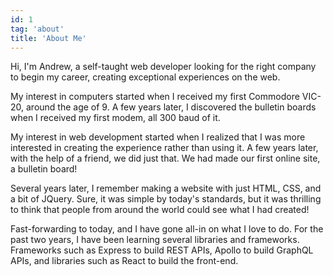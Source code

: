 ```yaml
---
id: 1
tag: 'about'
title: 'About Me'
---
```


Hi, I'm Andrew, a self-taught web developer looking for the right company to begin my career, creating exceptional experiences on the web.

My interest in computers started when I received my first Commodore VIC-20, around the age of 9. A few years later, I discovered the bulletin boards when I received my first modem, all 300 baud of it.

My interest in web development started when I realized that I was more interested in creating the experience rather than using it. A few years later, with the help of a friend, we did just that. We had made our first online site, a bulletin board!

Several years later, I remember making a website with just HTML, CSS, and a bit of JQuery. Sure, it was simple by today's standards, but it was thrilling to think that people from around the world could see what I had created!

Fast-forwarding to today, and I have gone all-in on what I love to do. For the past two years, I have been learning several libraries and frameworks. Frameworks such as Express to build REST APIs, Apollo to build GraphQL APIs, and libraries such as React to build the front-end.
